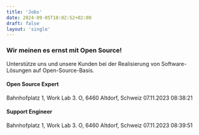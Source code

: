 ```yaml
---
title: 'Jobs'
date: 2024-09-05T18:02:52+02:00
draft: false
layout: 'single'
---
```


### Wir meinen es ernst mit Open Source!

Unterstütze uns und unsere Kunden bei der Realisierung von Software-Lösungen auf Open-Source-Basis.

#### Open Source Expert
Bahnhofplatz 1, Work Lab 3. O, 6460 Altdorf, Schweiz
07.11.2023 08:38:21

#### Support Engineer
Bahnhofplatz 1, Work Lab 3. O, 6460 Altdorf, Schweiz
 07.11.2023 08:39:51

